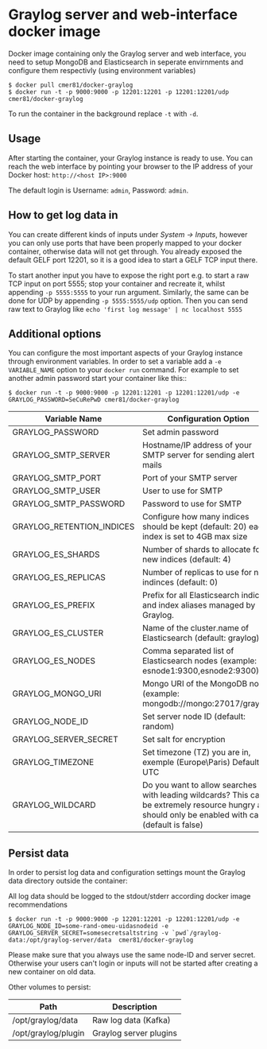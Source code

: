 # Graylog server and web-interface docker image

Docker image containing only the Graylog server and web interface, you need to setup MongoDB and Elasticsearch in seperate envirnments and configure them respectivly (using environment variables)
```
$ docker pull cmer81/docker-graylog
$ docker run -t -p 9000:9000 -p 12201:12201 -p 12201:12201/udp cmer81/docker-graylog
```

To run the container in the background replace `-t` with `-d`.

Usage
-----

After starting the container, your Graylog instance is ready to use.
You can reach the web interface by pointing your browser to the IP address of your Docker host: `http://<host IP>:9000`

The default login is Username: `admin`, Password: `admin`.

How to get log data in
----------------------

You can create different kinds of inputs under *System -> Inputs*, however you can only use ports that have been properly
mapped to your docker container, otherwise data will not get through. You already exposed the default GELF port 12201, so
it is a good idea to start a GELF TCP input there.

To start another input you have to expose the right port e.g. to start a raw TCP input on
port 5555; stop your container and recreate it, whilst appending `-p 5555:5555` to your run argument. Similarly, the
same can be done for UDP by appending `-p 5555:5555/udp` option. Then you can send raw text to Graylog like
`echo 'first log message' | nc localhost 5555`

Additional options
------------------

You can configure the most important aspects of your Graylog instance through environment variables. In order
to set a variable add a `-e VARIABLE_NAME` option to your `docker run` command. For example to set another admin password
start your container like this::
```
$ docker run -t -p 9000:9000 -p 12201:12201 -p 12201:12201/udp -e GRAYLOG_PASSWORD=SeCuRePwD cmer81/docker-graylog
```

Variable Name        | Configuration Option
---------------------|---------------------------
GRAYLOG_PASSWORD     | Set admin password
GRAYLOG_SMTP_SERVER  | Hostname/IP address of your SMTP server for sending alert mails
GRAYLOG_SMTP_PORT    | Port of your SMTP server
GRAYLOG_SMTP_USER    | User to use for SMTP
GRAYLOG_SMTP_PASSWORD|Password to use for SMTP
GRAYLOG_RETENTION_INDICES | Configure how many indices should be kept (default: 20) each index is set to 4GB max size
GRAYLOG_ES_SHARDS    | Number of shards to allocate for new indices (default: 4)
GRAYLOG_ES_REPLICAS  | Number of replicas to use for new indinces (default: 0)
GRAYLOG_ES_PREFIX    | Prefix for all Elasticsearch indices and index aliases managed by Graylog.
GRAYLOG_ES_CLUSTER   | Name of the cluster.name of Elasticsearch (default: graylog)
GRAYLOG_ES_NODES     | Comma separated list of Elasticsearch nodes (example: esnode1:9300,esnode2:9300)
GRAYLOG_MONGO_URI    | Mongo URI of the MongoDB node (example: mongodb://mongo:27017/graylog)
GRAYLOG_NODE_ID      | Set server node ID (default: random)
GRAYLOG_SERVER_SECRET| Set salt for encryption
GRAYLOG_TIMEZONE     | Set timezone (TZ) you are in, exemple (Europe\Paris) Default is UTC
GRAYLOG_WILDCARD     | Do you want to allow searches with leading wildcards? This can be extremely resource hungry and should only be enabled with care. (default is false)

Persist data
------------
In order to persist log data and configuration settings mount the Graylog data directory outside the container:

All log data should be logged to the stdout/stderr according docker image recommendations
```
$ docker run -t -p 9000:9000 -p 12201:12201 -p 12201:12201/udp -e GRAYLOG_NODE_ID=some-rand-omeu-uidasnodeid -e GRAYLOG_SERVER_SECRET=somesecretsaltstring -v `pwd`/graylog-data:/opt/graylog-server/data  cmer81/docker-graylog
```

Please make sure that you always use the same node-ID and server secret. Otherwise your users can't login or inputs will not be started after creating a new container on old data.

Other volumes to persist:

Path                 | Description
---------------------|-----------------------------------------------------------------
/opt/graylog/data    | Raw log data (Kafka)
/opt/graylog/plugin  | Graylog server plugins
